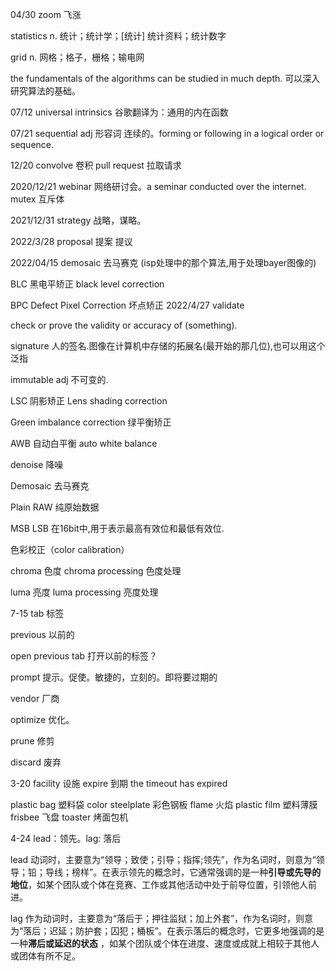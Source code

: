 04/30
zoom 飞涨

statistics n. 统计；统计学；[统计] 统计资料；统计数字

grid  n. 网格；格子，栅格；输电网

the fundamentals of the algorithms can be studied in much depth. 可以深入研究算法的基础。

07/12
universal intrinsics 谷歌翻译为：通用的内在函数

07/21
sequential adj 形容词 连续的。forming or following in a logical order or sequence.

12/20
convolve  卷积
pull request  拉取请求

2020/12/21
webinar 网络研讨会。a seminar conducted over the internet. 
mutex 互斥体

2021/12/31
strategy  战略，谋略。

2022/3/28
proposal  提案 提议

2022/04/15
demosaic  去马赛克 (isp处理中的那个算法,用于处理bayer图像的)

BLC  黑电平矫正 black level correction

BPC Defect Pixel Correction  坏点矫正
2022/4/27
validate  

check or prove the validity or accuracy of (something).

signature
人的签名.图像在计算机中存储的拓展名(最开始的那几位),也可以用这个泛指

immutable  adj 不可变的.

LSC 阴影矫正 Lens shading  correction

Green imbalance  correction  绿平衡矫正

AWB 自动白平衡 auto white balance

denoise 降噪

Demosaic 去马赛克

Plain RAW  纯原始数据

MSB LSB  在16bit中,用于表示最高有效位和最低有效位.


色彩校正（color calibration）

chroma 色度  chroma processing 色度处理

luma 亮度 luma processing 亮度处理

7-15
tab  标签

previous 以前的

open previous tab   打开以前的标签？

prompt  提示。促使。敏捷的，立刻的。即将要过期的

vendor 厂商

optimize  优化。

prune 修剪

discard 废弃

3-20
facility  设施
expire  到期          the timeout has expired

plastic bag   塑料袋
color  steelplate   彩色钢板
flame  火焰
plastic film 塑料薄膜
frisbee  飞盘
toaster  烤面包机

4-24
lead：领先。lag: 落后

lead 动词时，主要意为“领导；致使；引导；指挥;领先”，作为名词时，则意为“领导；铅；导线；榜样”。在表示领先的概念时，它通常强调的是一种**引导或先导的地位**，如某个团队或个体在竞赛、工作或其他活动中处于前导位置，引领他人前进。

lag 作为动词时，主要意为“落后于；押往监狱；加上外套”，作为名词时，则意为“落后；迟延；防护套；囚犯；桶板”。在表示落后的概念时，它更多地强调的是一种**滞后或延迟的状态**
，如某个团队或个体在进度、速度或成就上相较于其他人或团体有所不足。

